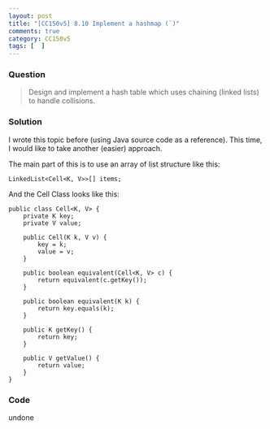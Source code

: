 ```yaml
---
layout: post
title: "[CC150v5] 8.10 Implement a hashmap (`)"
comments: true
category: CC150v5
tags: [  ]
---
```


### Question

> Design and implement a hash table which uses chaining (linked lists) to handle collisions.

### Solution

I wrote this topic before (using Java source code as a reference). This time, I would like to take another (easier) approach. 

The main part of this is to use an array of list structure like this: 

	LinkedList<Cell<K, V>>[] items;

And the Cell Class looks like this: 

    public class Cell<K, V> {
        private K key;
        private V value;

        public Cell(K k, V v) {
            key = k;
            value = v;
        }

        public boolean equivalent(Cell<K, V> c) {
            return equivalent(c.getKey());
        }

        public boolean equivalent(K k) {
            return key.equals(k);
        }

        public K getKey() {
            return key;
        }

        public V getValue() {
            return value;
        }
    }

### Code

undone
